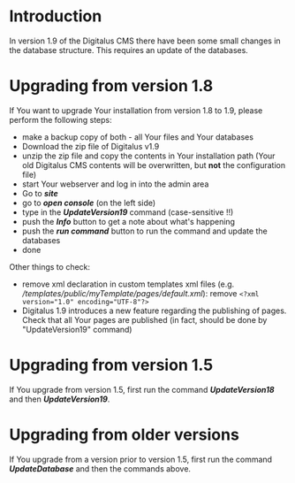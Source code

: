 # Introduction #
In version 1.9 of the Digitalus CMS there have been some small changes in the database structure.
This requires an update of the databases.

# Upgrading from version 1.8 #
If You want to upgrade Your installation from version 1.8 to 1.9, please perform the following steps:
  * make a backup copy of both - all Your files and Your databases
  * Download the zip file of Digitalus v1.9
  * unzip the zip file and copy the contents in Your installation path (Your old Digitalus CMS contents will be overwritten, but **not** the configuration file)
  * start Your webserver and log in into the admin area
  * Go to **_site_**
  * go to **_open console_** (on the left side)
  * type in the **_UpdateVersion19_** command (case-sensitive !!)
  * push the **_Info_** button to get a note about what's happening
  * push the **_run command_** button to run the command and update the databases
  * done

Other things to check:
  * remove xml declaration in custom templates xml files (e.g. _/templates/public/myTemplate/pages/default.xml_): remove `<?xml version="1.0" encoding="UTF-8"?>`
  * Digitalus 1.9 introduces a new feature regarding the publishing of pages. Check that all Your pages are published (in fact, should be done by "UpdateVersion19" command)

# Upgrading from version 1.5 #
If You upgrade from version 1.5, first run the command **_UpdateVersion18_** and then **_UpdateVersion19_**.

# Upgrading from older versions #
If You upgrade from a version prior to version 1.5, first run the command **_UpdateDatabase_** and then the commands above.